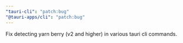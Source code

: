 ```yaml
---
"tauri-cli": "patch:bug"
"@tauri-apps/cli": "patch:bug"
---
```


Fix detecting yarn berry (v2 and higher) in various tauri cli commands.
